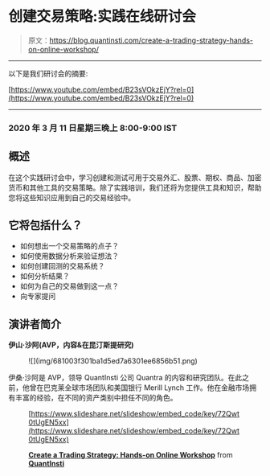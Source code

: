 # 创建交易策略:实践在线研讨会

> 原文：<https://blog.quantinsti.com/create-a-trading-strategy-hands-on-online-workshop/>

* * *

以下是我们研讨会的摘要:

[https://www.youtube.com/embed/B23sVOkzEjY?rel=0](https://www.youtube.com/embed/B23sVOkzEjY?rel=0)

* * *

### **2020 年 3 月 11 日星期三晚上 8:00-9:00 IST**

## **概述**

在这个实践研讨会中，学习创建和测试可用于交易外汇、股票、期权、商品、加密货币和其他工具的交易策略。除了实践培训，我们还将为您提供工具和知识，帮助您将这些知识应用到自己的交易经验中。

## 它将包括什么？

*   如何想出一个交易策略的点子？
*   如何使用数据分析来验证想法？
*   如何创建回测的交易系统？
*   如何分析结果？
*   如何为自己的交易做到这一点？
*   向专家提问

## **演讲者简介**

**伊山·沙阿(AVP，内容&在昆汀斯提研究)**

<figure class="kg-card kg-image-card">![](img/681003f301ba1d5ed7a6301ee6856b51.png)</figure>

伊桑·沙阿是 AVP，领导 QuantInsti 公司 Quantra 的内容和研究团队。在此之前，他曾在巴克莱全球市场团队和美国银行 Merill Lynch 工作。他在金融市场拥有丰富的经验，在不同的资产类别中担任不同的角色。

<figure class="kg-card kg-embed-card">

[https://www.slideshare.net/slideshow/embed_code/key/72Qwt0tUgEN5xx](https://www.slideshare.net/slideshow/embed_code/key/72Qwt0tUgEN5xx)

**[Create a Trading Strategy: Hands-on Online Workshop](https://www.slideshare.net/QuantInsti/create-a-trading-strategy-handson-online-workshop "Create a Trading Strategy: Hands-on Online Workshop")** from **[QuantInsti](https://www.slideshare.net/QuantInsti)**</figure>